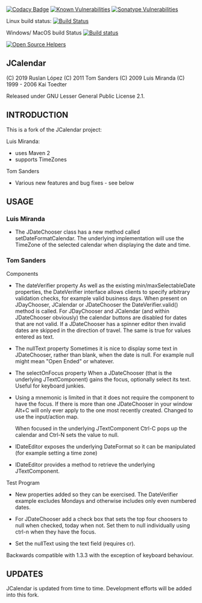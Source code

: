 [![Codacy Badge](https://api.codacy.com/project/badge/Grade/97f419a01dbf48ceba95f349cd1d070b)](https://www.codacy.com/app/javatlacati/jcalendar?utm_source=github.com&amp;utm_medium=referral&amp;utm_content=javatlacati/jcalendar&amp;utm_campaign=Badge_Grade) [![Known Vulnerabilities](https://snyk.io//test/github/javatlacati/jcalendar/badge.svg?targetFile=pom.xml)](https://snyk.io//test/github/javatlacati/jcalendar?targetFile=pom.xml)
[![Sonatype Vulnerabilities](https://depshield.sonatype.org/badges/javatlacati/jcalendar/depshield.svg)](https://depshield.sonatype.org/badges/javatlacati/jcalendar/depshield.svg)

Linux build status: [![Build Status](https://travis-ci.org/javatlacati/jcalendar.svg?branch=master)](https://travis-ci.org/javatlacati/jcalendar)

Windows/ MacOS build Status [![Build status](https://ci.appveyor.com/api/projects/status/6clgqnjmgnxls5sj?svg=true)](https://ci.appveyor.com/project/javatlacati/jcalendar)

[![Open Source Helpers](https://www.codetriage.com/javatlacati/jcalendar/badges/users.svg)](https://www.codetriage.com/javatlacati/jcalendar)

JCalendar
-

(C) 2019 Ruslan López
(C) 2011 Tom Sanders
(C) 2009 Luis Miranda
(C) 1999 - 2006 Kai Toedter

Released under GNU Lesser General Public License 2.1.

INTRODUCTION
---

This is a fork of the JCalendar project:

Luis Miranda:

* uses Maven 2
* supports TimeZones

Tom Sanders

* Various new features and bug fixes - see below

USAGE
--

### Luis Miranda
* The JDateChooser class has a new method called setDateFormatCalendar.
  The underlying implementation will use the TimeZone of the selected
  calendar when displaying the date and time.

### Tom Sanders

Components

* The dateVerifier property
  As well as the existing min/maxSelectableDate properties, the
  DateVerifier interface allows clients to specify arbitrary
  validation checks, for example valid business days. When present
  on JDayChooser, JCalendar or JDateChooser the DateVerifier.valid()
  method is called. For JDayChooser and JCalendar (and within
  JDateChooser obviously) the calendar buttons are disabled for dates
  that are not valid. If a JDateChooser has a spinner editor then
  invalid dates are skipped in the direction of travel. The same is
  true for values entered as text.

* The nullText property
  Sometimes it is nice to display some text in JDateChooser, rather
  than blank, when the date is null. For example null might
  mean "Open Ended" or whatever.

* The selectOnFocus property
  When a JDateChooser (that is the underlying JTextComponent) gains
  the focus, optionally select its text. Useful for keyboard junkies.

* Using a mnemonic is limited in that it does not require the
   component to have the focus. If there is more than one JDateChooser
   in your window Alt+C will only ever apply to the one most
   recently created. Changed to use the input/action map.

   When focused in the underlying JTextComponent Ctrl-C pops up the
   calendar and Ctrl-N sets the value to null.

* IDateEditor exposes the underlying DateFormat so it can be
  manipulated (for example setting a time zone)

* IDateEditor provides a method to retrieve the underlying
  JTextComponent.

Test Program

* New properties added so they can be exercised. The DateVerifier
  example excludes Mondays and otherwise includes only even numbered
  dates.

* For JDateChooser add a check box that sets the top four choosers
  to null when checked, today when not. Set them to null
  individually using ctrl-n when they have the focus.

* Set the nullText using the text field (requires cr).

Backwards compatible with 1.3.3 with the exception of keyboard
behaviour.

UPDATES
--

JCalendar is updated from time to time. Development efforts will be
added into this fork.

